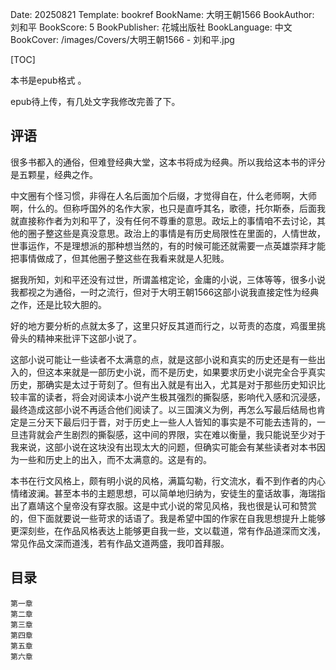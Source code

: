 Date: 20250821
Template: bookref
BookName: 大明王朝1566
BookAuthor: 刘和平
BookScore: 5
BookPublisher: 花城出版社
BookLanguage: 中文
BookCover: /images/Covers/大明王朝1566 - 刘和平.jpg



[TOC]

本书是epub格式 。

epub待上传，有几处文字我修改完善了下。

## 评语
很多书都入的通俗，但难登经典大堂，这本书将成为经典。所以我给这本书的评分是五颗星，经典之作。

中文圈有个怪习惯，非得在人名后面加个后缀，才觉得自在，什么老师啊，大师啊，什么的。但称呼国外的名作大家，也只是直呼其名，歌德，托尔斯泰，后面我就直接称作者为刘和平了，没有任何不尊重的意思。政坛上的事情咱不去讨论，其他的圈子整这些是真没意思。政治上的事情是有历史局限性在里面的，人情世故，世事运作，不是理想派的那种想当然的，有的时候可能还就需要一点英雄崇拜才能把事情做成了，但其他圈子整这些在我看来就是人犯贱。

据我所知，刘和平还没有过世，所谓盖棺定论，金庸的小说，三体等等，很多小说我都视之为通俗，一时之流行，但对于大明王朝1566这部小说我直接定性为经典之作，还是比较大胆的。

好的地方要分析的点就太多了，这里只好反其道而行之，以苛责的态度，鸡蛋里挑骨头的精神来批评下这部小说了。

这部小说可能让一些读者不太满意的点，就是这部小说和真实的历史还是有一些出入的，但这本来就是一部历史小说，而不是历史，如果要求历史小说完全合乎真实历史，那确实是太过于苛刻了。但有出入就是有出入，尤其是对于那些历史知识比较丰富的读者，将会对阅读本小说产生极其强烈的撕裂感，影响代入感和沉浸感，最终造成这部小说不再适合他们阅读了。以三国演义为例，再怎么写最后结局也肯定是三分天下最后归于晋，对于历史上一些人人皆知的事实是不可能去违背的，一旦违背就会产生剧烈的撕裂感，这中间的界限，实在难以衡量，我只能说至少对于我来说，这部小说在这块没有出现太大的问题，但确实可能会有某些读者对本书因为一些和历史上的出入，而不太满意的。这是有的。

本书在行文风格上，颇有明小说的风格，满篇勾勒，行文流水，看不到作者的内心情绪波澜。甚至本书的主题思想，可以简单地归纳为，安徒生的童话故事，海瑞指出了嘉靖这个皇帝没有穿衣服。这是中式小说的常见风格，我也很是认可和赞赏的，但下面就要说一些苛求的话语了。我是希望中国的作家在自我思想提升上能够更深刻些，在作品风格表达上能够更自我一些，文以载道，常有作品道深而文浅，常见作品文深而道浅，若有作品文道两盛，我叩首拜服。



## 目录

```
第一章
第二章
第三章
第四章
第五章
第六章
```

